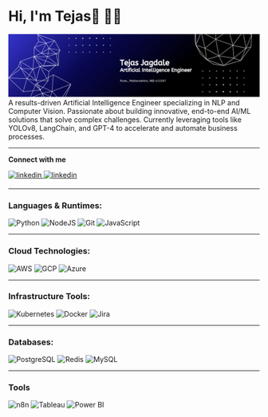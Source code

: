 # Hi, I'm Tejas👋 👨‍💻

<img src="https://github.com/tejasjagdale-ai/tejasjagdale-ai/blob/main/TejasJagdale.png" alt="banner that says Tejas Jagdale - Artificial Intelligence Engineer">
A results-driven Artificial Intelligence Engineer specializing in NLP and Computer Vision. Passionate about building innovative, end-to-end AI/ML solutions that solve complex challenges. Currently leveraging tools like YOLOv8, LangChain, and GPT-4 to accelerate and automate business processes.
<hr>

**Connect with me**  
<div>
 <a href="https://www.linkedin.com/in/jagdaletejas/" target="_blank">
<img src=https://img.shields.io/badge/linkedin-%231E77B5.svg?&style=for-the-badge&logo=linkedin&logoColor=white alt=linkedin style="margin-bottom: 5px;" />
</a>
<a href="https://tejasjagdale.netlify.app/" target="_blank">
<img src=https://img.shields.io/badge/Website-%844FBA.svg?&style=for-the-badge&logo=linkedin&logoColor=white alt=linkedin style="margin-bottom: 5px;" />
</a>
</div>

<hr>

### Languages & Runtimes:

<p>
 
  <img alt="Python" src="https://img.shields.io/badge/Python-3776AB.svg?style=for-the-badge&logo=Python&logoColor=white"/>
  <img alt="NodeJS" src="https://img.shields.io/badge/Node.js-339933.svg?style=for-the-badge&logo=nodedotjs&logoColor=white"/>
  <img alt="Git" src="https://img.shields.io/badge/Git-F05032.svg?style=for-the-badge&logo=Git&logoColor=white"/>
   <img alt="JavaScript" src="https://img.shields.io/badge/JavaScript-F7DF1E.svg?style=for-the-badge&logo=JavaScript&logoColor=black"/>

</p>  

<hr>

### Cloud Technologies:

<p>
  <img alt="AWS" src="https://img.shields.io/badge/Amazon%20AWS-4285F4.svg?style=for-the-badge&logo=Amazon-AWS&logoColor=white"/>
  <img alt="GCP" src="https://img.shields.io/badge/Google%20Cloud-232F3E.svg?style=for-the-badge&logo=Google-Cloud&logoColor=white"/>
  <img alt="Azure" src="https://img.shields.io/badge/Microsoft%20Azure-0078D4.svg?style=for-the-badge&logo=Microsoft-Azure&logoColor=white"/>
  
</p>

<hr>

### Infrastructure Tools:

<p>
  <img alt="Kubernetes" src="https://img.shields.io/badge/Kubernetes-005571.svg?style=for-the-badge&logo=Kubernetes&logoColor=white"/>
  <img alt="Docker" src="https://img.shields.io/badge/Docker-2496EEE0000.svg?style=for-the-badge&logo=Docker&logoColor=white"/>
  <img alt="Jira" src="https://img.shields.io/badge/Jira-0052CC.svg?style=for-the-badge&logo=Jira&logoColor=white"/>
  
<hr>

### Databases:

<p>
  <img alt="PostgreSQL" src="https://img.shields.io/badge/PostgreSQL-844FBA.svg?style=for-the-badge&logo=PostgreSQL&logoColor=white"/>
  <img alt="Redis" src="https://img.shields.io/badge/Redis-FF4F8B.svg?style=for-the-badge&logo=Redis&logoColor=white"/>
  <img alt="MySQL" src="https://img.shields.io/badge/MySQL-4479A1.svg?style=for-the-badge&logo=MySQL&logoColor=white"/>
</p>  

<hr>

### Tools

<p>
 <img alt="n8n" src="https://img.shields.io/badge/n8n-1A1A1A.svg?style=for-the-badge&logo=n8n&logoColor=white"/>
 <img alt="Tableau" src="https://img.shields.io/badge/Tableau-E97627.svg?style=for-the-badge&logo=Tableau&logoColor=white"/>
 <img alt="Power BI" src="https://img.shields.io/badge/Power%20BI-F2C811.svg?style=for-the-badge&logo=Power-BI&logoColor=black"/>

</p>


